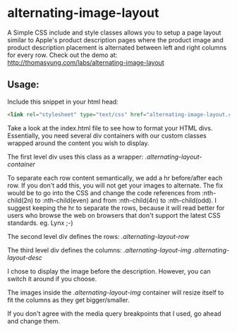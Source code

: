alternating-image-layout
========================

A Simple CSS include and style classes allows you to setup a page layout similar to Apple's product description pages where the product image and product description placement is alternated between left and right columns for every row. Check out the demo at: http://thomasyung.com/labs/alternating-image-layout

Usage:
------

Include this snippet in your html head:
```html
<link rel="stylesheet" type="text/css" href="alternating-image-layout.css">
```

Take a look at the index.html file to see how to format your HTML divs. Essentially, you need several div containers with our custom classes wrapped around the content you wish to display.

The first level div uses this class as a wrapper: 
*.alternating-layout-container*

To separate each row content semantically, we add a hr before/after each row. If you don't add this, you will not get your images to alternate. The fix would be to go into the CSS and change the code references from :nth-child(2n) to :nth-child(even) and from :nth-child(4n) to :nth-child(odd). I suggest keeping the hr to separate the rows, because it will read better for users who browse the web on browsers that don't support the latest CSS standards. eg. Lynx ;-)

The second level div defines the rows: 
*.alternating-layout-row*

The third level div defines the columns: 
*.alternating-layout-img*
*.alternating-layout-desc*

I chose to display the image before the description. However, you can switch it around if you choose.

The images inside the *.alternating-layout-img* container will resize itself to fit the columns as they get bigger/smaller.

If you don't agree with the media query breakpoints that I used, go ahead and change them.

